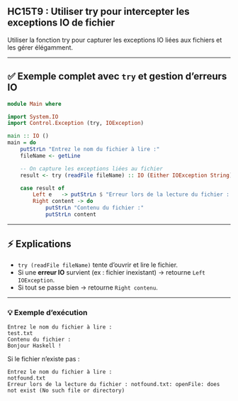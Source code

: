 ## HC15T9 : Utiliser try pour intercepter les exceptions IO de fichier

Utiliser la fonction try pour capturer les exceptions IO liées aux fichiers et les gérer élégamment.

---

## ✅ Exemple complet avec `try` et gestion d’erreurs IO

```haskell
module Main where

import System.IO
import Control.Exception (try, IOException)

main :: IO ()
main = do
    putStrLn "Entrez le nom du fichier à lire :"
    fileName <- getLine

    -- On capture les exceptions liées au fichier
    result <- try (readFile fileName) :: IO (Either IOException String)

    case result of
        Left e   -> putStrLn $ "Erreur lors de la lecture du fichier : " ++ show e
        Right content -> do
            putStrLn "Contenu du fichier :"
            putStrLn content
```

---

## ⚡ Explications

* `try (readFile fileName)` tente d’ouvrir et lire le fichier.
* Si une **erreur IO** survient (ex : fichier inexistant) → retourne `Left IOException`.
* Si tout se passe bien → retourne `Right contenu`.

---

### 💡 Exemple d’exécution

```
Entrez le nom du fichier à lire :
test.txt
Contenu du fichier :
Bonjour Haskell !
```

Si le fichier n’existe pas :

```
Entrez le nom du fichier à lire :
notfound.txt
Erreur lors de la lecture du fichier : notfound.txt: openFile: does not exist (No such file or directory)
```
